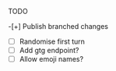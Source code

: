 TODO

-[+] Publish branched changes
-[ ] Randomise first turn
-[ ] Add gtg endpoint?
-[ ] Allow emoji names?
